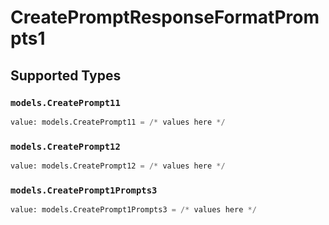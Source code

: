 # CreatePromptResponseFormatPrompts1


## Supported Types

### `models.CreatePrompt11`

```python
value: models.CreatePrompt11 = /* values here */
```

### `models.CreatePrompt12`

```python
value: models.CreatePrompt12 = /* values here */
```

### `models.CreatePrompt1Prompts3`

```python
value: models.CreatePrompt1Prompts3 = /* values here */
```

